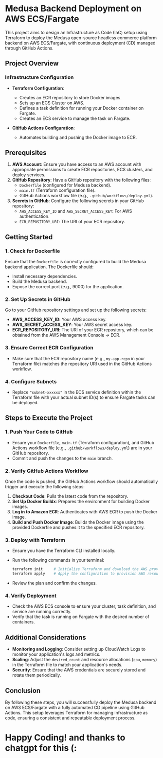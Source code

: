 # Medusa Backend Deployment on AWS ECS/Fargate

This project aims to design an Infrastructure as Code (IaC) setup using Terraform to deploy the Medusa open-source headless commerce platform backend on AWS ECS/Fargate, with continuous deployment (CD) managed through GitHub Actions.

## Project Overview

### Infrastructure Configuration

- **Terraform Configuration**:
  - Creates an ECR repository to store Docker images.
  - Sets up an ECS Cluster on AWS.
  - Defines a task definition for running your Docker container on Fargate.
  - Creates an ECS service to manage the task on Fargate.

- **GitHub Actions Configuration**:
  - Automates building and pushing the Docker image to ECR.

## Prerequisites

1. **AWS Account**: Ensure you have access to an AWS account with appropriate permissions to create ECR repositories, ECS clusters, and deploy services.
2. **GitHub Repository**: Have a GitHub repository with the following files:
   - `Dockerfile` (configured for Medusa backend).
   - `main.tf` (Terraform configuration file).
   - GitHub Actions workflow file (e.g., `.github/workflows/deploy.yml`).
3. **Secrets in GitHub**: Configure the following secrets in your GitHub repository:
   - `AWS_ACCESS_KEY_ID` and `AWS_SECRET_ACCESS_KEY`: For AWS authentication.
   - `ECR_REPOSITORY_URI`: The URI of your ECR repository.

## Getting Started

### 1. Check for Dockerfile

Ensure that the `Dockerfile` is correctly configured to build the Medusa backend application. The Dockerfile should:
- Install necessary dependencies.
- Build the Medusa backend.
- Expose the correct port (e.g., 9000) for the application.

### 2. Set Up Secrets in GitHub

Go to your GitHub repository settings and set up the following secrets:
- **AWS_ACCESS_KEY_ID**: Your AWS access key.
- **AWS_SECRET_ACCESS_KEY**: Your AWS secret access key.
- **ECR_REPOSITORY_URI**: The URI of your ECR repository, which can be obtained from the AWS Management Console → ECR.

### 3. Ensure Correct ECR Configuration

- Make sure that the ECR repository name (e.g., `my-app-repo` in your Terraform file) matches the repository URI used in the GitHub Actions workflow.

### 4. Configure Subnets

- Replace `"subnet-xxxxxx"` in the ECS service definition within the Terraform file with your actual subnet ID(s) to ensure Fargate tasks can be deployed.

## Steps to Execute the Project

### 1. Push Your Code to GitHub

- Ensure your `Dockerfile`, `main.tf` (Terraform configuration), and GitHub Actions workflow file (e.g., `.github/workflows/deploy.yml`) are in your GitHub repository.
- Commit and push the changes to the `main` branch.

### 2. Verify GitHub Actions Workflow

Once the code is pushed, the GitHub Actions workflow should automatically trigger and execute the following steps:

1. **Checkout Code**: Pulls the latest code from the repository.
2. **Set Up Docker Buildx**: Prepares the environment for building Docker images.
3. **Log in to Amazon ECR**: Authenticates with AWS ECR to push the Docker image.
4. **Build and Push Docker Image**: Builds the Docker image using the provided Dockerfile and pushes it to the specified ECR repository.

### 3. Deploy with Terraform

- Ensure you have the Terraform CLI installed locally.
- Run the following commands in your terminal:

    ```bash
    terraform init     # Initialize Terraform and download the AWS provider
    terraform apply    # Apply the configuration to provision AWS resources
    ```

- Review the plan and confirm the changes.

### 4. Verify Deployment

- Check the AWS ECS console to ensure your cluster, task definition, and service are running correctly.
- Verify that the task is running on Fargate with the desired number of containers.

## Additional Considerations

- **Monitoring and Logging**: Consider setting up CloudWatch Logs to monitor your application's logs and metrics.
- **Scaling**: Adjust the `desired_count` and resource allocations (`cpu`, `memory`) in the Terraform file to match your application's needs.
- **Security**: Ensure that the AWS credentials are securely stored and rotate them periodically.

## Conclusion

By following these steps, you will successfully deploy the Medusa backend on AWS ECS/Fargate with a fully automated CD pipeline using GitHub Actions. This setup leverages Terraform for managing infrastructure as code, ensuring a consistent and repeatable deployment process.

# Happy Coding! and thanks to chatgpt for this (:
